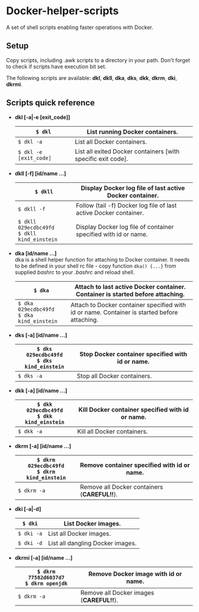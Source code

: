 # Docker-helper-scripts
A set of shell scripts enabling faster operations with Docker.

## Setup

Copy scripts, including .awk scripts to a directory in your path. Don't forget
to check if scripts have execution bit set.

The following scripts are available: **dkl**, **dkll**, **dka**, **dks**,
**dkk**, **dkrm**, **dki**, **dkrmi**.

## Scripts quick reference
- **dkl [-a|-e [exit_code]]**

  | ```$ dkl```  | List running Docker containers.  |
  | -- | -- |
  | ```$ dkl -a```  | List all Docker containers.  |
  | ```$ dkl -e [exit_code]```  | List all exited Docker containers [with specific exit code].  |

- **dkll [-f] [id/name ...]**

  | ```$ dkll```  | Display Docker log file of last active Docker container.  |
  | -- | -- |
  | ```$ dkll -f```  | Follow (tail -f) Docker log file of last active Docker container.  |
  | ```$ dkll 029ecdbc49fd```<br>```$ dkll kind_einstein```  | Display Docker log file of container specified with id or name.  |

- **dka [id/name ...]**  
  dka is a shell helper function for attaching to Docker container.
  It needs to be defined in your shell rc file - copy function ```dka() {...}```
  from supplied *bashrc* to your *.bashrc* and reload shell.

  | ```$ dka```  | Attach to last active Docker container. Container is started before attaching.  |
  | -- | -- |
  | ```$ dka 029ecdbc49fd```<br>```$ dka kind_einstein```  | Attach to Docker container specified with id or name. Container is started before attaching.  |

- **dks [-a] [id/name ...]**

  | ```$ dks 029ecdbc49fd```<br>```$ dks kind_einstein```  | Stop Docker container specified with id or name.  |
  | -- | -- |
  | ```$ dks -a```  | Stop all Docker containers.  |

- **dkk [-a] [id/name ...]**

  | ```$ dkk 029ecdbc49fd```<br>```$ dkk kind_einstein```  | Kill Docker container specified with id or name.  |
  | -- | -- |
  | ```$ dkk -a```  | Kill all Docker containers.  |

- **dkrm [-a] [id/name ...]**

  | ```$ dkrm 029ecdbc49fd```<br>```$ dkrm kind_einstein```  | Remove container specified with id or name.  |
  | -- | -- |
  | ```$ dkrm -a```  | Remove all Docker containers (**CAREFUL!!**).  |

- **dki [-a|-d]**

  | ```$ dki```  | List Docker images.  |
  | -- | -- |
  | ```$ dki -a```  | List all Docker images.  |
  | ```$ dki -d```  | List all dangling Docker images.  |

- **dkrmi [-a] [id/name ...]**

  | ```$ dkrm 77582d6037d7```<br>```$ dkrm openjdk```  | Remove Docker image with id or name.  |
  | -- | -- |
  | ```$ dkrm -a```  | Remove all Docker images (**CAREFUL!!**).  |
